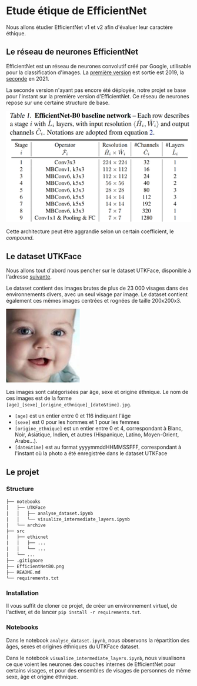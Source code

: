 # Etude étique de EfficientNet

Nous allons étudier EfficientNet v1 et v2 afin d'évaluer leur caractère éthique.

## Le réseau de neurones EfficientNet

EfficientNet est un réseau de neurones convolutif créé par Google, utilisable pour la classification d'images. La [première version](https://arxiv.org/pdf/1905.11946.pdf) est sortie est 2019, la [seconde](https://arxiv.org/pdf/2104.00298.pdf) en 2021.

La seconde version n'ayant pas encore été déployée, notre projet se base pour l'instant sur la première version d'EfficientNet. Ce réseau de neurones repose sur une certaine structure de base. 

![Structure de base de EfficientNet](EfficientNetB0.png "Structure de base de EfficientNet")

Cette architecture peut être aggrandie selon un certain coefficient, le _compound_.

## Le dataset UTKFace

Nous allons tout d'abord nous pencher sur le dataset UTKFace, disponible à l'adresse [suivante](https://susanqq.github.io/UTKFace/).

Le dataset contient des images brutes de plus de 23 000 visages dans des environnements divers, avec un seul visage par image. Le dataset contient également ces mêmes images centrées et rognées de taille 200x200x3. 

![Exemple d'image](image_baby.jpg "Exemple d'image")

Les images sont catégorisées par âge, sexe et origine éthnique. Le nom de ces images est de la forme ``[age]_[sexe]_[origine_ethnique]_[date&time].jpg``.

- ``[age]`` est un entier entre 0 et 116 indiquant l'âge 
- ``[sexe]`` est 0 pour les hommes et 1 pour les femmes
- ``[origine_ethnique]`` est un entier entre 0 et 4, correspondant à Blanc, Noir, Asiatique, Indien, et autres (Hispanique, Latino, Moyen-Orient, Arabe...).
- ``[date&time]`` est au format yyyymmddHHMMSSFFF, correspondant à l'instant où la photo a été enregistrée dans le dataset UTKFace

## Le projet

### Structure

    ├── notebooks                    
    │   ├── UTKFace
    |   │   ├── analyse_dataset.ipynb
    |   │   └── visualize_intermediate_layers.ipynb
    │   └── archive
    ├── src
    │   ├── ethicnet
    |   │   ├── ...
    |   │   └── ...
    │   └── ...
    ├── .gitignore
    ├── EfficientNetB0.png
    ├── README.md
    └── requirements.txt

### Installation
Il vous suffit de cloner ce projet, de créer un environnement virtuel, de l'activer, et de lancer ``pip install -r requirements.txt``.

### Notebooks

Dans le notebook ``analyse_dataset.ipynb``, nous observons la répartition des âges, sexes et origines éthniques du UTKFace dataset.

Dans le notebook ``visualize_intermediate_layers.ipynb``, nous visualisons ce que voient les neurones des couches internes de EfficientNet pour certains visages, et pour des ensembles de visages de personnes de même sexe, âge et origine éthnique.  